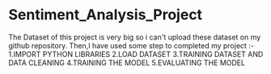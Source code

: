 # Sentiment_Analysis_Project

The Dataset of this project is very big so i can't upload these dataset on my github repository.
Then,I have used some step to completed my project :-
  1.IMPORT PYTHON LIBRARIES
  2.LOAD DATASET
  3.TRAINING DATASET AND DATA CLEANING
  4.TRAINING THE MODEL
  5.EVALUATING THE MODEL
